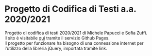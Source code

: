 # Progetto di Codifica di Testi a.a. 2020/2021
Progetto di codifica di testi 2020/2021 di Michele Papucci e Sofia Zuffi.  
Il sito è visitabile [qui](https://michelepapucci.github.io/progetto-codifica-di-testi-2021/) 
tramite il servizio Github Pages.  
Il progetto per funzionare ha bisogno di una connessione internet per l'utilizzo della 
libreria jQuery, importata tramite link. 
